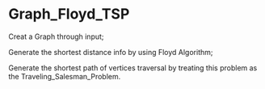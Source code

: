 # Graph_Floyd_TSP

Creat a Graph through input;

Generate the shortest distance info by using Floyd Algorithm;

Generate the shortest path of vertices traversal by treating this problem as the Traveling_Salesman_Problem. 
